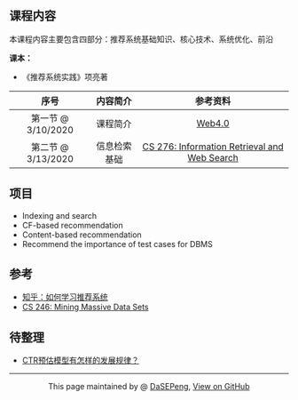 ## 课程内容

本课程内容主要包含四部分：推荐系统基础知识、核心技术、系统优化、前沿

**课本：**
- 《推荐系统实践》项亮著

|序号 |内容简介 |参考资料 |
|:--: |:--: |:--: |
|第一节 @ 3/10/2020 |课程简介 |[Web4.0](https://blog.csdn.net/sinat_29485667/article/details/81147705) |
|第二节 @ 3/13/2020 |信息检索基础 |[CS 276: Information Retrieval and Web Search](https://web.stanford.edu/class/cs276/) |


## 项目
- Indexing and search
- CF-based recommendation
- Content-based recommendation
- Recommend the importance of test cases for DBMS


## 参考
- [知乎：如何学习推荐系统](https://www.zhihu.com/question/21251105)
- [CS 246: Mining Massive Data Sets](http://web.stanford.edu/class/cs246/)

## 待整理
- [CTR预估模型有怎样的发展规律？](https://www.zhihu.com/question/363531892/answer/1062392197)


------------------------------------------------------------

<div style="text-align:center;">
This page maintained by @ <a href="https://dasepeng.github.io/">DaSEPeng</a>, 	
<a href="https://github.com/DaSEPeng/RecSys/">View on GitHub</a>
</div>
